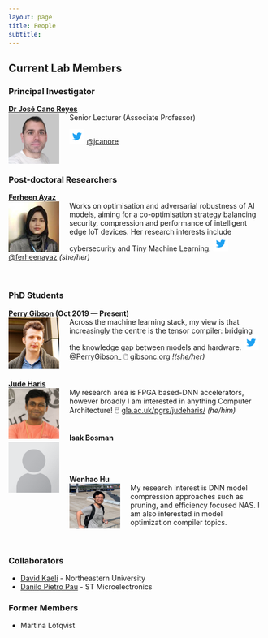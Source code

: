 ```yaml
---
layout: page
title: People
subtitle:
---
```


## Current Lab Members

### Principal Investigator
**[Dr José Cano Reyes](http://www.dcs.gla.ac.uk/~josecr/)** <br> <img src="/assets/img/people/jose_small_new.png" width="100px" style="float: left; margin-right: 20px;"> Senior Lecturer (Associate Professor)

<img src="/assets/img/Twitter_Logo_Blue.png" width="30px"> [@jcanore](https://twitter.com/jcanore)
<br><br>
<br>

### Post-doctoral Researchers
**[Ferheen Ayaz](https://www.linkedin.com/in/ferheen-ayaz-5631a71a7/)** <br>  <img src="/assets/img/people/Ferheen_Ayaz.jpg" width="100px" style="float: left; margin-right: 20px;">
Works on optimisation and adversarial robustness of AI models, aiming for a co-optimisation strategy balancing security, compression and performance of intelligent edge IoT devices. Her research interests include cybersecurity and Tiny Machine Learning.
<img src="/assets/img/Twitter_Logo_Blue.png" width="30px"> [@ferheenayaz](https://twitter.com/@ferheenayaz) _(she/her)_
<br><br>
<br>

### PhD Students

**[Perry Gibson](https://gibsonic.org) (Oct 2019 — Present)** <br>  <img src="/assets/img/people/pg_profile.jpg" width="100px" style="float: left; margin-right: 20px;">
Across the machine learning stack, my view is that increasingly the centre is the tensor compiler: bridging the knowledge gap between models and hardware.
<img src="/assets/img/Twitter_Logo_Blue.png" width="30px"> [@PerryGibson_](https://twitter.com/PerryGibson_)
🖱️ [gibsonc.org](https://gibsonic.org/) _!(she/her)_
<br><br>

**[Jude Haris](gla.ac.uk/pgrs/judeharis/)** <br>  <img src="/assets/img/people/square_jude.jpg" width="100px" style="float: left; margin-right: 20px;">
My research area is FPGA based-DNN accelerators, however broadly I am interested in anything Computer Architecture!
🖱️ [gla.ac.uk/pgrs/judeharis/](gla.ac.uk/pgrs/judeharis/) _(he/him)_
<br><br>

**Isak Bosman** <br>  <img src="/assets/img/people/Portrait_placeholder.png" width="100px" style="float: left; margin-right: 20px;">
<br><br>
<br>

**Wenhao Hu** <br>  <img src="/assets/img/people/wenhao.png" width="100px" style="float: left; margin-right: 20px;">
My research interest is DNN model compression approaches such as pruning, and efficiency focused NAS. I am also interested in model optimization compiler topics.
<br><br>
<br>


<!-- ### MSc Students -->
 
### Collaborators

- [David Kaeli](https://coe.northeastern.edu/people/kaeli-david/) - Northeastern University
- [Danilo Pietro Pau](https://www.linkedin.com/in/danilopietropau/) - ST Microelectronics

### Former Members 

- Martina Löfqvist
<!-- ### Research Interns -->
<!-- - Some Guy -->
<!-- - Someone else (now @ company) -->

<!-- ## Visiting Researchers-->
